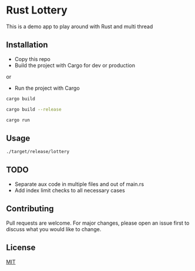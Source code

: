 # Rust Lottery

This is a demo app to play around with Rust and multi thread

## Installation

* Copy this repo
* Build the project with Cargo for dev or production

or

* Run the project with Cargo

```bash
cargo build

cargo build --release

cargo run
```

## Usage

```bash
./target/release/lottery
```

## TODO
* Separate aux code in multiple files and out of main.rs
* Add index limit checks to all necessary cases

## Contributing

Pull requests are welcome. For major changes, please open an issue first
to discuss what you would like to change.

## License

[MIT](https://choosealicense.com/licenses/mit/)

